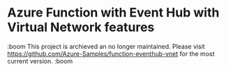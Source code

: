 # Azure Function with Event Hub with Virtual Network features

:boom This project is archieved an no longer maintained.  Please visit https://github.com/Azure-Samples/function-eventhub-vnet for the most current version. :boom 
